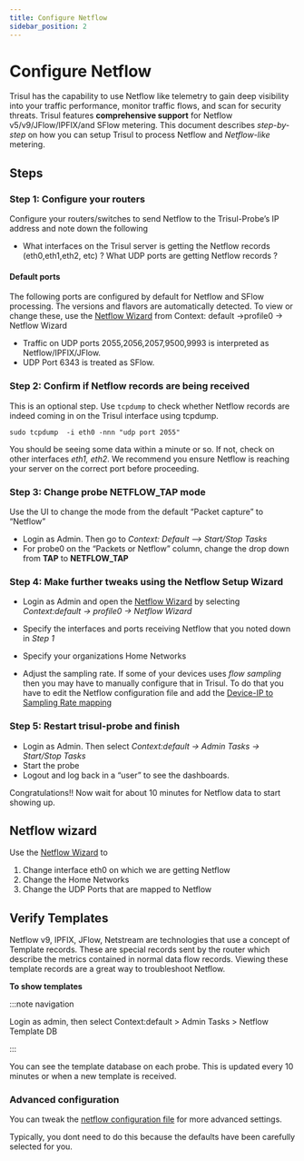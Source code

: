 ```yaml
---
title: Configure Netflow
sidebar_position: 2
---
```


# Configure Netflow

Trisul has the capability to use Netflow like telemetry to gain deep
visibility into your traffic performance, monitor traffic flows, and
scan for security threats. Trisul features **comprehensive support** for
Netflow v5/v9/JFlow/IPFIX/and SFlow metering. This document describes
*step-by-step* on how you can setup Trisul to process Netflow and
*Netflow-like* metering.

## Steps

### Step 1: Configure your routers

Configure your routers/switches to send Netflow to the Trisul-Probe’s IP
address and note down the following

- What interfaces on the Trisul server is getting the Netflow records
  (eth0,eth1,eth2, etc) ? What UDP ports are getting Netflow records ?

#### Default ports

The following ports are configured by default for Netflow and SFlow
processing. The versions and flavors are automatically detected. To view
or change these, use the [Netflow Wizard](netflow_wizard#netflow_wizard) from Context: default -\>profile0 -\> Netflow Wizard

- Traffic on UDP ports 2055,2056,2057,9500,9993 is interpreted as
  Netflow/IPFIX/JFlow.
- UDP Port 6343 is treated as SFlow.

### Step 2: Confirm if Netflow records are being received

This is an optional step. Use `tcpdump` to check whether Netflow records
are indeed coming in on the Trisul interface using tcpdump.

    sudo tcpdump  -i eth0 -nnn "udp port 2055"

You should be seeing some data within a minute or so. If not, check on
other interfaces *eth1, eth2*. We recommend you ensure Netflow is
reaching your server on the correct port before proceeding.

### Step 3: Change probe NETFLOW_TAP mode

Use the UI to change the mode from the default “Packet capture” to
“Netflow”

- Login as Admin. Then go to *Context: Default —\> Start/Stop Tasks*
- For probe0 on the “Packets or Netflow” column, change the drop down
  from **TAP** to **NETFLOW_TAP**

### Step 4: Make further tweaks using the Netflow Setup Wizard

- Login as Admin and open the [Netflow Wizard](netflow_wizard#netflow_wizard) by selecting *Context:default -\> profile0 -\> Netflow Wizard*

- Specify the interfaces and ports receiving Netflow that you noted down
  in *Step 1*

- Specify your organizations Home Networks

- Adjust the sampling rate. If some of your devices uses *flow sampling*
  then you may have to manually configure that in Trisul. To do that you
  have to edit the Netflow configuration file and add the [Device-IP to
  Sampling Rate mapping](netflow-config#sampling_rates)

### Step 5: Restart trisul-probe and finish

- Login as Admin. Then select *Context:default -\> Admin Tasks -\>
  Start/Stop Tasks*
- Start the probe
- Logout and log back in a “user” to see the dashboards.

Congratulations!! Now wait for about 10 minutes for Netflow data to
start showing up.

## Netflow wizard

Use the [Netflow Wizard](netflow_wizard#netflow_wizard) to

1. Change interface eth0 on which we are getting Netflow
2. Change the Home Networks
3. Change the UDP Ports that are mapped to Netflow

## Verify Templates

Netflow v9, IPFIX, JFlow, Netstream are technologies that use a concept
of Template records. These are special records sent by the router which
describe the metrics contained in normal data flow records. Viewing
these template records are a great way to troubleshoot Netflow.

**To show templates** 

:::note navigation

Login as admin, then select Context:default \>
Admin Tasks \> Netflow Template DB

:::

You can see the template database on each probe. This is updated every
10 minutes or when a new template is received.

### Advanced configuration

You can tweak the [netflow configuration file](netflow-config#netflow-config) for more advanced settings.

Typically, you dont need to do this because the defaults have been
carefully selected for you.
